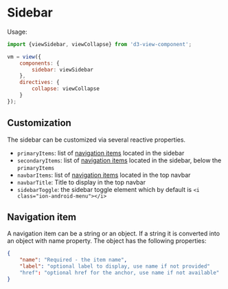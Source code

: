 # Sidebar

Usage:
```javascript
import {viewSidebar, viewCollapse} from 'd3-view-component';

vm = view({
    components: {
        sidebar: viewSidebar
    },
    directives: {
        collapse: viewCollapse
    }
});
```

## Customization

The sidebar can be customized via several reactive properties.

* ``primaryItems``: list of [navigation items][] located in the sidebar
* ``secondaryItems``: list of [navigation items][] located in the sidebar, below the ``primaryItems``
* ``navbarItems``: list of [navigation items][] located in the top navbar
* ``navbarTitle``: Title to display in the top navbar
* ``sidebarToggle``: the sidebar toggle element which by default is ```<i class="ion-android-menu"></i>```

## Navigation item

A navigation item can be a string or an object.
If a string it is converted into an object with name property.
The object has the following properties:
```json
{
    "name": "Required - the item name",
    "label": "optional label to display, use name if not provided"
    "href": "optional href for the anchor, use name if not available"
}
```


[navigation items]: #navigation-items
